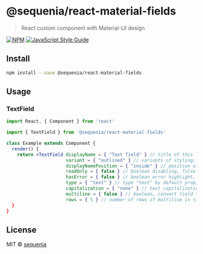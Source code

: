 # @sequenia/react-material-fields

> React custom component with Material-UI design

[![NPM](https://img.shields.io/npm/v/react-material-fields.svg)](https://www.npmjs.com/package/react-material-fields) [![JavaScript Style Guide](https://img.shields.io/badge/code_style-standard-brightgreen.svg)](https://standardjs.com)

## Install

```bash
npm install --save @sequenia/react-material-fields
```

## Usage

### TextField

```jsx
import React, { Component } from 'react'

import { TextField } from '@sequenia/react-material-fields'

class Example extends Component {
  render() {
    return <TextField displayName = { "Text field" } // title of this field (also for all fields)
                      variant = { "outlined" } // variants of styling: "outlined" by default prop, "filled" and "standard" (also fo Phone, Password, Decimal, Select and DateTime fields)
                      displayNamePosition = { "inside" } // position of title: "inside" by default prop and "above" (also fo Phone, Password, Decimal, Select and DateTime fields)
                      readOnly = { false } // boolean disabling, false by default prop (also fo Phone, Password, Decimal, Select and DateTime fields)
                      hasError = { false } // boolean error highlight, false by default prop (also fo Phone, Password, Decimal, Select and DateTime fields)
                      type = { "text" } // type "text" by default prop, "number" of "email"
                      capitalization = { "none" } // text capitalization for field: "uppercase", "lowercase", "capitalize", "none" by default prop
                      multiline = { false } // boolean, convert field to textarea, false by default prop
                      rows = { 5 } // number of rows if multiline is true, 5 by default
  }
}
```

## License

MIT © [sequenia](https://github.com/sequenia)
